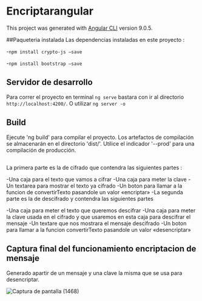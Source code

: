 # Encriptarangular

This project was generated with [Angular CLI](https://github.com/angular/angular-cli) version 9.0.5.

##Paqueteria instalada
Las dependencias instaladas en este proyecto :

-`npm install crypto-js –save`

-`npm install bootstrap –save`

## Servidor de desarrollo

Para correr el proyecto en terminal `ng serve` bastara con ir al directorio `http://localhost:4200/`. O utilizar `ng server -o`


## Build

Ejecute 'ng build' para compilar el proyecto. Los artefactos de compilación se almacenarán en el directorio 'dist/'. Utilice el indicador '--prod' para una compilación de producción.

##
La primera parte es la de cifrado que contendra las siguientes partes :

-Una caja para el texto que vamos a cifrar
-Una caja para meter la clave
-Un textarea para mostrar el texto ya cifrado
-Un boton para llamar a la funcion de convertirTexto pasandole un valor «encriptar»
-La segunda parte es la de descifrado y contendra las siguientes partes

-Una caja para meter el texto que queremos descifrar
-Una caja para meter la clave usada en el cifrado y que usaremos en esta caja para descifrar el mensaje
-Un textare que nos mostrara el mensaje descifrado
-Un boton para llamar a la funcion convertirTexto pasandole un valor «desencriptar»


## Captura final del funcionamiento encriptacion de mensaje
Generado apartir de un mensaje y una clave la misma que se usa para desencriptar.

![Captura de pantalla (1468)](https://user-images.githubusercontent.com/92960409/152889349-eea41d43-61cc-4ba3-b7e2-7b17b6a11c94.png)
